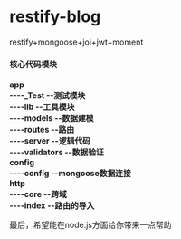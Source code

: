 # restify-blog
restify+mongoose+joi+jwt+moment

#### 核心代码模块
**app**\
  **----_Test   --测试模块**\
  **----lib     --工具模块**\
  **----models  --数据建模**\
  **----routes  --路由**\
  **----server  --逻辑代码**\
  **----validators  --数据验证**\
**config**\
  **----config  --mongoose数据连接**\
**http**\
  **----core    --跨域**\
  **----index   --路由的导入**

  最后，希望能在node.js方面给你带来一点帮助

